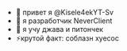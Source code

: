 - 👋 привет я @Kisele4ekYT-Sv
- 👀 я разработчик NeverClient
- 🌱 я учу джава и питончек
- ⚡крутой факт: соблазн хуесос

